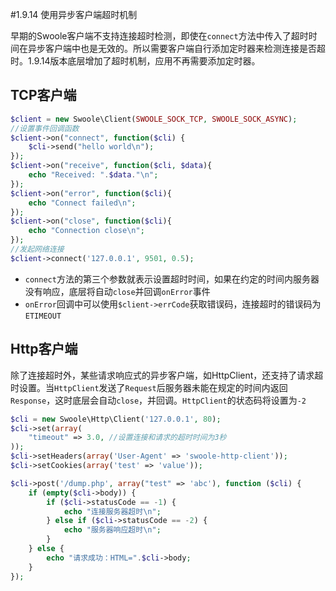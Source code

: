 #1.9.14 使用异步客户端超时机制

早期的Swoole客户端不支持连接超时检测，即使在`connect`方法中传入了超时时间在异步客户端中也是无效的。所以需要客户端自行添加定时器来检测连接是否超时。1.9.14版本底层增加了超时机制，应用不再需要添加定时器。

TCP客户端
----

```php
$client = new Swoole\Client(SWOOLE_SOCK_TCP, SWOOLE_SOCK_ASYNC);
//设置事件回调函数
$client->on("connect", function($cli) {
    $cli->send("hello world\n");
});
$client->on("receive", function($cli, $data){
    echo "Received: ".$data."\n";
});
$client->on("error", function($cli){
    echo "Connect failed\n";
});
$client->on("close", function($cli){
    echo "Connection close\n";
});
//发起网络连接
$client->connect('127.0.0.1', 9501, 0.5);
```

* `connect`方法的第三个参数就表示设置超时时间，如果在约定的时间内服务器没有响应，底层将自动`close`并回调`onError`事件
* `onError`回调中可以使用`$client->errCode`获取错误码，连接超时的错误码为`ETIMEOUT`

Http客户端
-----
除了连接超时外，某些请求响应式的异步客户端，如HttpClient，还支持了请求超时设置。当`HttpClient`发送了`Request`后服务器未能在规定的时间内返回`Response`，这时底层会自动`close`，并回调。`HttpClient`的状态码将设置为`-2`

```php
$cli = new Swoole\Http\Client('127.0.0.1', 80);
$cli->set(array(
	"timeout" => 3.0, //设置连接和请求的超时时间为3秒
));
$cli->setHeaders(array('User-Agent' => 'swoole-http-client'));
$cli->setCookies(array('test' => 'value'));

$cli->post('/dump.php', array("test" => 'abc'), function ($cli) {
    if (empty($cli->body)) {
		if ($cli->statusCode == -1) {
			echo "连接服务器超时\n";
		} else if ($cli->statusCode == -2) {
			echo "服务器响应超时\n";
		}
    } else {
		echo "请求成功：HTML=".$cli->body;
	}
});
```